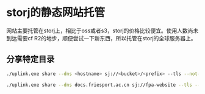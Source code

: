 # storj的静态网站托管

网站主要托管在storj上，相比于oss或者s3，storj的价格比较便宜。使用人数尚未到达需要cf R2的地步，顺便尝试一下新东西，所以托管在storj的全球服务器上。

## 分享特定目录

```bash
./uplink.exe share --dns <hostname> sj://<bucket>/<prefix> --tls --not-after=none

./uplink.exe share --dns docs.friesport.ac.cn sj://fpa-website --tls --not-after=none
```


